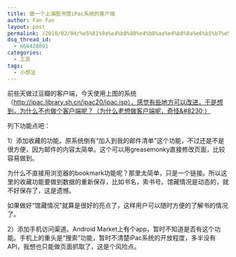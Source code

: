 ```yaml
---
title: 做一个上海图书馆iPac系统的客户端
author: Fan Fan
layout: post
permalink: /2010/02/04/%e5%81%9a%e4%b8%80%e4%b8%aa%e4%b8%8a%e6%b5%b7%e5%9b%be%e4%b9%a6%e9%a6%86ipac%e7%b3%bb%e7%bb%9f%e7%9a%84%e5%ae%a2%e6%88%b7%e7%ab%af/
dsq_thread_id:
  - 666428091
categories:
  - 工具
tags:
  - 小想法
---
```

前些天做过豆瓣的客户端，今天使用上图的系统（http://ipac.library.sh.cn/ipac20/ipac.jsp），感觉有些地方可以改进，于是想到，为什么不也做个客户端呢？（为什么老想做客户端呢，奇怪&#8230;）

列下功能点吧：

1）添加收藏的功能。原系统倒有“加入到我的邮件清单”这个功能，不过还是不是很方便，因为邮件的内容太简单。这个可以用greasemonky直接修改页面，比较容易做到。

为什么不直接用浏览器的bookmark功能呢？那里太简单，只是一个链接。所以这里的收藏功能要做到数据的重新保存，比如书名，索书号。馆藏情况是动态的，就不好保存了，这是遗憾。

如果做好“馆藏情况”就算是很好的亮点了，这样用户可以随时方便的了解书的情况了。

2）添加手机访问渠道。Android Market上有个app，暂时不知道是否有这个功能。手机上的重头是“搜索”功能，暂时不清楚iPac系统的开放程度，多半没有API，我想也只能做页面抓取了，这是个风险点。